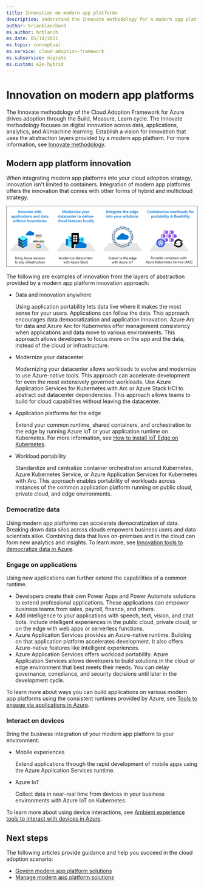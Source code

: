 ```yaml
---
title: Innovation on modern app platforms
description: Understand the Innovate methodology for a modern app platforms environment in the Cloud Adoption Framework for Azure.
author: brianblanchard
ms.author: brblanch
ms.date: 05/14/2021
ms.topic: conceptual
ms.service: cloud-adoption-framework
ms.subservice: migrate
ms.custom: e2e-hybrid
---
```


# Innovation on modern app platforms

The Innovate methodology of the Cloud Adoption Framework for Azure drives adoption through the Build, Measure, Learn cycle. The Innovate methodology focuses on digital innovation across data, applications, analytics, and AI/machine learning. Establish a vision for innovation that uses the abstraction layers provided by a modern app platform. For more information, see [Innovate methodology](../../innovate/index.md).

## Modern app platform innovation

When integrating modern app platforms into your cloud adoption strategy, innovation isn't limited to containers. Integration of modern app platforms offers the innovation that comes with other forms of hybrid and multicloud strategy.

![Diagram that shows the various innovation options enabled by the layers of abstraction in a modern app platform.](../../_images/innovate/hybrid-innovation-vision.png)

The following are examples of innovation from the layers of abstraction provided by a modern app platform innovation approach:

- Data and innovation anywhere

  Using application portability lets data live where it makes the most sense for your users. Applications can follow the data. This approach encourages data democratization and application innovation. Azure Arc for data and Azure Arc for Kubernetes offer management consistency when applications and data move to various environments. This approach allows developers to focus more on the app and the data, instead of the cloud or infrastructure.

- Modernize your datacenter

  Modernizing your datacenter allows workloads to evolve and modernize to use Azure-native tools. This approach can accelerate development for even the most extensively governed workloads. Use Azure Application Services for Kubernetes with Arc or Azure Stack HCI to abstract out datacenter dependencies. This approach allows teams to build for cloud capabilities without leaving the datacenter.

- Application platforms for the edge

  Extend your common runtime, shared containers, and orchestration to the edge by running Azure IoT or your application runtime on Kubernetes. For more information, see [How to install IoT Edge on Kubernetes](/azure/iot-edge/how-to-install-iot-edge-kubernetes).

- Workload portability

  Standardize and centralize container orchestration around Kubernetes, Azure Kubernetes Service, or Azure Application Services for Kubernetes with Arc. This approach enables portability of workloads across instances of the common application platform running on public cloud, private cloud, and edge environments.

### Democratize data

Using modern app platforms can accelerate democratization of data. Breaking down data silos across clouds empowers business users and data scientists alike. Combining data that lives on-premises and in the cloud can form new analytics and insights. To learn more, see [Innovation tools to democratize data in Azure](../../innovate/best-practices/data.md).

### Engage on applications

Using new applications can further extend the capabilities of a common runtime.

- Developers create their own Power Apps and Power Automate solutions to extend professional applications. These applications can empower business teams from sales, payroll, finance, and others.
- Add intelligence to your applications with speech, text, vision, and chat bots. Include intelligent experiences in the public cloud, private cloud, or on the edge with web apps or serverless functions.
- Azure Application Services provides an Azure-native runtime. Building on that application platform accelerates development. It also offers Azure-native features like Intelligent experiences.
- Azure Application Services offers workload portability. Azure Application Services allows developers to build solutions in the cloud or edge environment that best meets their needs. You can delay governance, compliance, and security decisions until later in the development cycle.

To learn more about ways you can build applications on various modern app platforms using the consistent runtimes provided by Azure, see [Tools to engage via applications in Azure](../../innovate/best-practices/apps.md).

### Interact on devices

Bring the business integration of your modern app platform to your environment:

- Mobile experiences

  Extend applications through the rapid development of mobile apps using the Azure Application Services runtime.

- Azure IoT

  Collect data in near-real time from devices in your business environments with Azure IoT on Kubernetes.

To learn more about using device interactions, see [Ambient experience tools to interact with devices in Azure](../../innovate/best-practices/devices.md).

## Next steps

The following articles provide guidance and help you succeed in the cloud adoption scenario:

- [Govern modern app platform solutions](./govern.md)
- [Manage modern app platform solutions](./manage.md)

